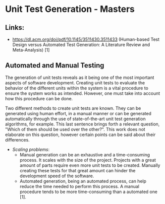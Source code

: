 # Unit Test Generation - Masters

## Links:

- https://dl.acm.org/doi/pdf/10.1145/3511430.3511433 (Human-based Test Design versus Automated Test Generation: A Literature Review and Meta-Analysis) [1]

## Automated and Manual Testing

The generation of unit tests reveals as it being one of the most important aspects of software development. Creating unit tests to evaluate the behavior of the different units within the system is a vital procedure to ensure the system works as intended. However, one must take into account how this procedure can be done. 

Two different methods to create unit tests are known. They can be generated using human effort, in a manual manner or can be generated automatically through the use of state-of-the-art unit test generation algorithms, for example. This last sentence brings forth a relevant question, "Which of them should be used over the other?". This work does not elaborate on this question, however certain points can be said about their differences.


- *Scaling problems*:
    - Manual generation can be an exhaustive and a time-consuming process. It scales with the size of the project. Projects with a great amount of parts require even more unit tests to be created. Manually creating these tests for that great amount can hinder the development speed of the software. 
    - Automated generation, being an automated process, can help reduce the time needed to perform this process. A manual procedure tends to be more time-consuming than a automated one [1].








